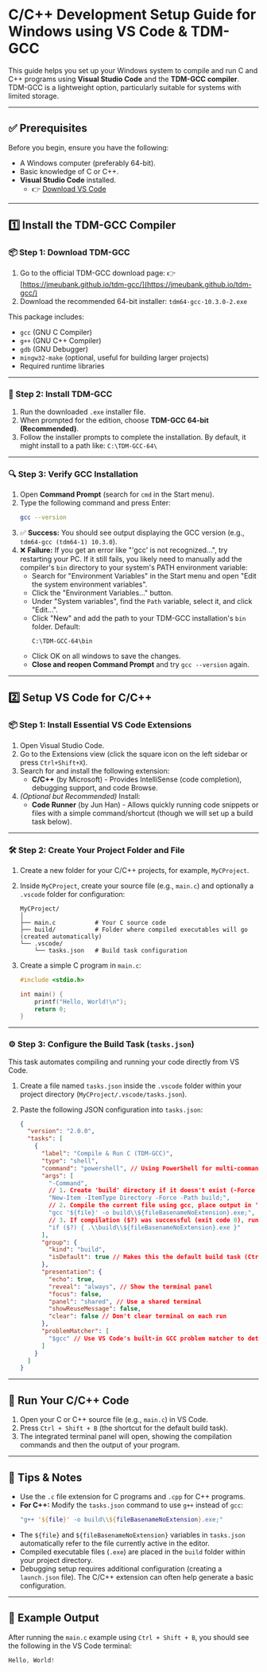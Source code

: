 # C/C++ Development Setup Guide for Windows using VS Code & TDM-GCC

This guide helps you set up your Windows system to compile and run C and C++ programs using **Visual Studio Code** and the **TDM-GCC compiler**. TDM-GCC is a lightweight option, particularly suitable for systems with limited storage.

---

## ✅ Prerequisites

Before you begin, ensure you have the following:

- A Windows computer (preferably 64-bit).
- Basic knowledge of C or C++.
- **Visual Studio Code** installed.
  - 👉 [Download VS Code](https://code.visualstudio.com/)

---

## 1️⃣ Install the TDM-GCC Compiler

### 📦 Step 1: Download TDM-GCC

1.  Go to the official TDM-GCC download page:
    👉 [https://jmeubank.github.io/tdm-gcc/](https://jmeubank.github.io/tdm-gcc/)
2.  Download the recommended 64-bit installer: `tdm64-gcc-10.3.0-2.exe`

This package includes:

- `gcc` (GNU C Compiler)
- `g++` (GNU C++ Compiler)
- `gdb` (GNU Debugger)
- `mingw32-make` (optional, useful for building larger projects)
- Required runtime libraries

---

### 🧰 Step 2: Install TDM-GCC

1.  Run the downloaded `.exe` installer file.
2.  When prompted for the edition, choose **TDM-GCC 64-bit (Recommended)**.
3.  Follow the installer prompts to complete the installation. By default, it might install to a path like: `C:\TDM-GCC-64\`

---

### 🔍 Step 3: Verify GCC Installation

1.  Open **Command Prompt** (search for `cmd` in the Start menu).
2.  Type the following command and press Enter:
    ```bash
    gcc --version
    ```
3.  ✅ **Success:** You should see output displaying the GCC version (e.g., `tdm64-gcc (tdm64-1) 10.3.0`).
4.  ❌ **Failure:** If you get an error like "'gcc' is not recognized...", try restarting your PC. If it still fails, you likely need to manually add the compiler's `bin` directory to your system's PATH environment variable:
    - Search for "Environment Variables" in the Start menu and open "Edit the system environment variables".
    - Click the "Environment Variables..." button.
    - Under "System variables", find the `Path` variable, select it, and click "Edit...".
    - Click "New" and add the path to your TDM-GCC installation's `bin` folder. Default:
      ```text
      C:\TDM-GCC-64\bin
      ```
    - Click OK on all windows to save the changes.
    - **Close and reopen Command Prompt** and try `gcc --version` again.

---

## 2️⃣ Setup VS Code for C/C++

### 📦 Step 1: Install Essential VS Code Extensions

1.  Open Visual Studio Code.
2.  Go to the Extensions view (click the square icon on the left sidebar or press `Ctrl+Shift+X`).
3.  Search for and install the following extension:
    - **C/C++** (by Microsoft) - Provides IntelliSense (code completion), debugging support, and code Browse.
4.  _(Optional but Recommended)_ Install:
    - **Code Runner** (by Jun Han) - Allows quickly running code snippets or files with a simple command/shortcut (though we will set up a build task below).

---

### 🛠️ Step 2: Create Your Project Folder and File

1.  Create a new folder for your C/C++ projects, for example, `MyCProject`.
2.  Inside `MyCProject`, create your source file (e.g., `main.c`) and optionally a `.vscode` folder for configuration:
    ```text
    MyCProject/
    │
    ├── main.c           # Your C source code
    ├── build/           # Folder where compiled executables will go (created automatically)
    └── .vscode/
        └── tasks.json   # Build task configuration
    ```
3.  Create a simple C program in `main.c`:

    ```c
    #include <stdio.h>

    int main() {
        printf("Hello, World!\n");
        return 0;
    }
    ```

---

### ⚙️ Step 3: Configure the Build Task (`tasks.json`)

This task automates compiling and running your code directly from VS Code.

1.  Create a file named `tasks.json` inside the `.vscode` folder within your project directory (`MyCProject/.vscode/tasks.json`).
2.  Paste the following JSON configuration into `tasks.json`:

    ```json
    {
      "version": "2.0.0",
      "tasks": [
        {
          "label": "Compile & Run C (TDM-GCC)",
          "type": "shell",
          "command": "powershell", // Using PowerShell for multi-command sequence
          "args": [
            "-Command",
            // 1. Create 'build' directory if it doesn't exist (-Force suppresses errors if it already exists)
            "New-Item -ItemType Directory -Force -Path build;",
            // 2. Compile the current file using gcc, place output in 'build' folder
            "gcc '${file}' -o build\\${fileBasenameNoExtension}.exe;",
            // 3. If compilation ($?) was successful (exit code 0), run the compiled executable
            "if ($?) { .\\build\\${fileBasenameNoExtension}.exe }"
          ],
          "group": {
            "kind": "build",
            "isDefault": true // Makes this the default build task (Ctrl+Shift+B)
          },
          "presentation": {
            "echo": true,
            "reveal": "always", // Show the terminal panel
            "focus": false,
            "panel": "shared", // Use a shared terminal
            "showReuseMessage": false,
            "clear": false // Don't clear terminal on each run
          },
          "problemMatcher": [
            "$gcc" // Use VS Code's built-in GCC problem matcher to detect errors/warnings
          ]
        }
      ]
    }
    ```

---

## 🚀 Run Your C/C++ Code

1.  Open your C or C++ source file (e.g., `main.c`) in VS Code.
2.  Press `Ctrl + Shift + B` (the shortcut for the default build task).
3.  The integrated terminal panel will open, showing the compilation commands and then the output of your program.

---

## 🧠 Tips & Notes

- Use the `.c` file extension for C programs and `.cpp` for C++ programs.
- **For C++:** Modify the `tasks.json` command to use `g++` instead of `gcc`:
  ```powershell
  "g++ '${file}' -o build\\${fileBasenameNoExtension}.exe;"
  ```
- The `${file}` and `${fileBasenameNoExtension}` variables in `tasks.json` automatically refer to the file currently active in the editor.
- Compiled executable files (`.exe`) are placed in the `build` folder within your project directory.
- Debugging setup requires additional configuration (creating a `launch.json` file). The C/C++ extension can often help generate a basic configuration.

---

## 🧪 Example Output

After running the `main.c` example using `Ctrl + Shift + B`, you should see the following in the VS Code terminal:

```powershell
Hello, World!
```
